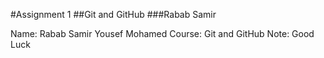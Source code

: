 #Assignment 1
##Git and GitHub
###Rabab Samir

Name: Rabab Samir Yousef Mohamed
Course: Git and GitHub
Note: Good Luck
